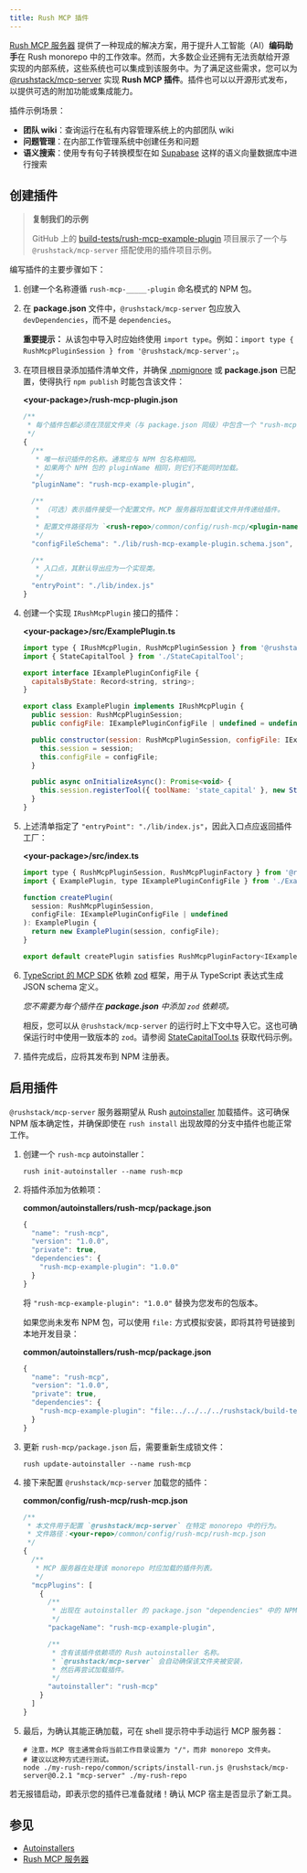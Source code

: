 ```yaml
---
title: Rush MCP 插件
---
```


[Rush MCP 服务器](./rush_mcp.md) 提供了一种现成的解决方案，用于提升人工智能（AI）**编码助手**在 Rush monorepo 中的工作效率。然而，大多数企业还拥有无法贡献给开源实现的内部系统，这些系统也可以集成到该服务中。为了满足这些需求，您可以为 [@rushstack/mcp-server](https://www.npmjs.com/package/@rushstack/mcp-server) 实现 **Rush MCP 插件**。插件也可以以开源形式发布，以提供可选的附加功能或集成能力。

插件示例场景：

- **团队 wiki**：查询运行在私有内容管理系统上的内部团队 wiki
- **问题管理**：在内部工作管理系统中创建任务和问题
- **语义搜索**：使用专有句子转换模型在如 [Supabase](https://supabase.com/docs/guides/ai/semantic-search) 这样的语义向量数据库中进行搜索

## 创建插件

> **复制我们的示例**
>
> GitHub 上的 [build-tests/rush-mcp-example-plugin](https://github.com/microsoft/rushstack/tree/main/build-tests/rush-mcp-example-plugin) 项目展示了一个与 `@rushstack/mcp-server` 搭配使用的插件项目示例。

编写插件的主要步骤如下：

1. 创建一个名称遵循 `rush-mcp-_____-plugin` 命名模式的 NPM 包。

2. 在 **package.json** 文件中，`@rushstack/mcp-server` 包应放入 `devDependencies`，而不是 `dependencies`。

   **重要提示：** 从该包中导入时应始终使用 `import type`。例如：`import type { RushMcpPluginSession } from '@rushstack/mcp-server';`。

3. 在项目根目录添加插件清单文件，并确保 [.npmignore](https://github.com/microsoft/rushstack/blob/main/build-tests/rush-mcp-example-plugin/.npmignore) 或 **package.json** 已配置，使得执行 `npm publish` 时能包含该文件：

   **&lt;your-package&gt;/rush-mcp-plugin.json**

   ```js
   /**
    * 每个插件包都必须在顶层文件夹（与 package.json 同级）中包含一个 "rush-mcp-plugin.json" 清单文件。
    */
   {
     /**
      * 唯一标识插件的名称。通常应与 NPM 包名称相同。
      * 如果两个 NPM 包的 pluginName 相同，则它们不能同时加载。
      */
     "pluginName": "rush-mcp-example-plugin",

     /**
      * （可选）表示插件接受一个配置文件。MCP 服务器将加载该文件并传递给插件。
      *
      * 配置文件路径将为 `<rush-repo>/common/config/rush-mcp/<plugin-name>.json`。
      */
     "configFileSchema": "./lib/rush-mcp-example-plugin.schema.json",

     /**
      * 入口点，其默认导出应为一个实现类。
      */
     "entryPoint": "./lib/index.js"
   }
   ```

4. 创建一个实现 `IRushMcpPlugin` 接口的插件：

   **&lt;your-package&gt;/src/ExamplePlugin.ts**

   ```js
   import type { IRushMcpPlugin, RushMcpPluginSession } from '@rushstack/mcp-server';
   import { StateCapitalTool } from './StateCapitalTool';

   export interface IExamplePluginConfigFile {
     capitalsByState: Record<string, string>;
   }

   export class ExamplePlugin implements IRushMcpPlugin {
     public session: RushMcpPluginSession;
     public configFile: IExamplePluginConfigFile | undefined = undefined;

     public constructor(session: RushMcpPluginSession, configFile: IExamplePluginConfigFile | undefined) {
       this.session = session;
       this.configFile = configFile;
     }

     public async onInitializeAsync(): Promise<void> {
       this.session.registerTool({ toolName: 'state_capital' }, new StateCapitalTool(this));
     }
   }
   ```

5. 上述清单指定了 `"entryPoint": "./lib/index.js"`，因此入口点应返回插件工厂：

   **&lt;your-package&gt;/src/index.ts**

   ```js
   import type { RushMcpPluginSession, RushMcpPluginFactory } from '@rushstack/mcp-server';
   import { ExamplePlugin, type IExamplePluginConfigFile } from './ExamplePlugin';

   function createPlugin(
     session: RushMcpPluginSession,
     configFile: IExamplePluginConfigFile | undefined
   ): ExamplePlugin {
     return new ExamplePlugin(session, configFile);
   }

   export default createPlugin satisfies RushMcpPluginFactory<IExamplePluginConfigFile>;
   ```

6. [TypeScript 的 MCP SDK](https://github.com/modelcontextprotocol/typescript-sdk) 依赖 [zod](https://www.npmjs.com/package/zod) 框架，用于从 TypeScript 表达式生成 JSON schema 定义。

   _您不需要为每个插件在 **package.json** 中添加 `zod` 依赖项。_

   相反，您可以从 `@rushstack/mcp-server` 的运行时上下文中导入它。这也可确保运行时中使用一致版本的 `zod`。请参阅 [StateCapitalTool.ts](https://github.com/microsoft/rushstack/blob/main/build-tests/rush-mcp-example-plugin/src/StateCapitalTool.ts) 获取代码示例。

7. 插件完成后，应将其发布到 NPM 注册表。

## 启用插件

`@rushstack/mcp-server` 服务器期望从 Rush [autoinstaller](../maintainer/autoinstallers.md) 加载插件。这可确保 NPM 版本确定性，并确保即使在 `rush install` 出现故障的分支中插件也能正常工作。

1. 创建一个 `rush-mcp` autoinstaller：

   ```shell
   rush init-autoinstaller --name rush-mcp
   ```

2. 将插件添加为依赖项：

   **common/autoinstallers/rush-mcp/package.json**

   ```js
   {
     "name": "rush-mcp",
     "version": "1.0.0",
     "private": true,
     "dependencies": {
       "rush-mcp-example-plugin": "1.0.0"
     }
   }
   ```

   将 `"rush-mcp-example-plugin": "1.0.0"` 替换为您发布的包版本。

   如果您尚未发布 NPM 包，可以使用 `file:` 方式模拟安装，即将其符号链接到本地开发目录：

   **common/autoinstallers/rush-mcp/package.json**

   ```js
   {
     "name": "rush-mcp",
     "version": "1.0.0",
     "private": true,
     "dependencies": {
       "rush-mcp-example-plugin": "file:../../../../rushstack/build-tests/rush-mcp-example-plugin/"
     }
   }
   ```

3. 更新 `rush-mcp/package.json` 后，需要重新生成锁文件：

   ```shell
   rush update-autoinstaller --name rush-mcp
   ```

4. 接下来配置 `@rushstack/mcp-server` 加载您的插件：

   **common/config/rush-mcp/rush-mcp.json**

   ```js
   /**
    * 本文件用于配置 `@rushstack/mcp-server` 在特定 monorepo 中的行为。
    * 文件路径：<your-repo>/common/config/rush-mcp/rush-mcp.json
    */
   {
     /**
      * MCP 服务器在处理该 monorepo 时应加载的插件列表。
      */
     "mcpPlugins": [
       {
         /**
          * 出现在 autoinstaller 的 package.json "dependencies" 中的 NPM 包名称。
          */
         "packageName": "rush-mcp-example-plugin",

         /**
          * 含有该插件依赖项的 Rush autoinstaller 名称。
          * `@rushstack/mcp-server` 会自动确保该文件夹被安装，
          * 然后再尝试加载插件。
          */
         "autoinstaller": "rush-mcp"
       }
     ]
   }
   ```

5. 最后，为确认其能正确加载，可在 shell 提示符中手动运行 MCP 服务器：

   ```shell
   # 注意，MCP 宿主通常会将当前工作目录设置为 "/"，而非 monorepo 文件夹。
   # 建议以这种方式进行测试。
   node ./my-rush-repo/common/scripts/install-run.js @rushstack/mcp-server@0.2.1 "mcp-server" ./my-rush-repo
   ```

若无报错启动，即表示您的插件已准备就绪！确认 MCP 宿主是否显示了新工具。

## 参见

- [Autoinstallers](../maintainer/autoinstallers.md)
- [Rush MCP 服务器](./rush_mcp.md)
